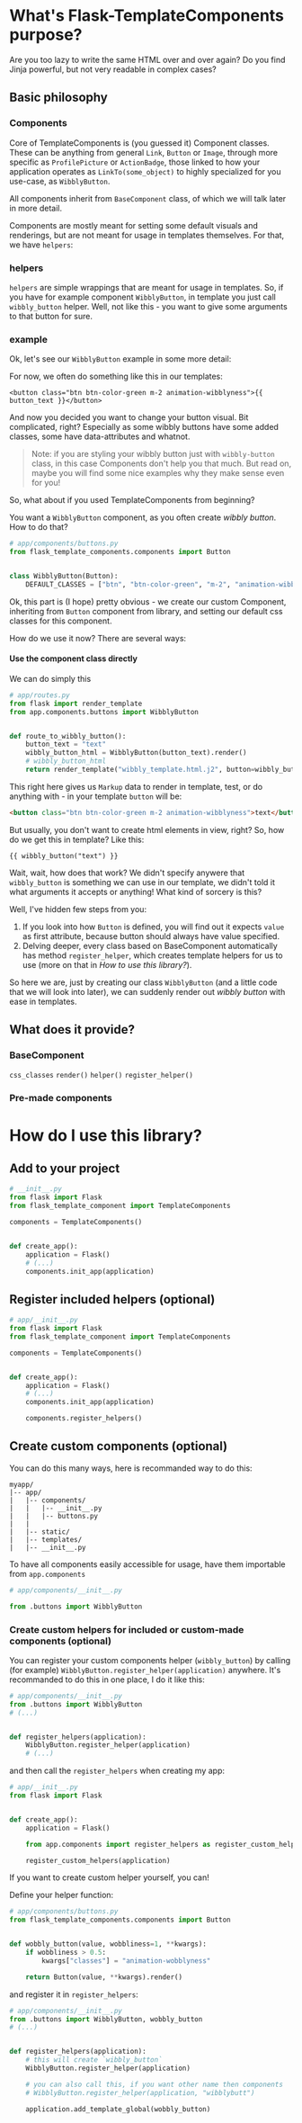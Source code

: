 # What's Flask-TemplateComponents purpose?
Are you too lazy to write the same HTML over and over again?
Do you find Jinja powerful, but not very readable in complex cases?

## Basic philosophy

### Components
Core of TemplateComponents is (you guessed it) Component classes.
These can be anything from general `Link`, `Button` or `Image`, through more specific as `ProfilePicture` or `ActionBadge`, those linked to how your application operates as `LinkTo(some_object)` to highly specialized for you use-case, as `WibblyButton`.

All components inherit from `BaseComponent` class, of which we will talk later in more detail.

Components are mostly meant for setting some default visuals and renderings, but are not meant for usage in templates themselves. For that, we have `helpers`:

### helpers
`helpers` are simple wrappings that are meant for usage in templates. So, if you have for example component `WibblyButton`, in template you just call `wibbly_button` helper.
Well, not like this - you want to give some arguments to that button for sure.

### example
Ok, let's see our `WibblyButton` example in some more detail:

For now, we often do something like this in our templates:
```jinja
<button class="btn btn-color-green m-2 animation-wibblyness">{{ button_text }}</button>
```

And now you decided you want to change your button visual. Bit complicated, right? Especially as some wibbly buttons have some added classes, some have data-attributes and whatnot.
> Note: if you are styling your wibbly button just with `wibbly-button` class, in this case Components don't help you that much. But read on, maybe you will find some nice examples why they make sense even for you!

So, what about if you used TemplateComponents from beginning?

You want a `WibblyButton` component, as you often create _wibbly button_. How to do that?


```python
# app/components/buttons.py
from flask_template_components.components import Button


class WibblyButton(Button):
    DEFAULT_CLASSES = ["btn", "btn-color-green", "m-2", "animation-wibblyness"]
```
Ok, this part is (I hope) pretty obvious - we create our custom Component, inheriting from `Button` component from library, and setting our default css classes for this component.

How do we use it now?
There are several ways:

#### Use the component class directly
We can do simply this
```python
# app/routes.py
from flask import render_template
from app.components.buttons import WibblyButton


def route_to_wibbly_button():
    button_text = "text"
    wibbly_button_html = WibblyButton(button_text).render()
    # wibbly_button_html
    return render_template("wibbly_template.html.j2", button=wibbly_button_html)
```
This right here gives us `Markup` data to render in template, test, or do anything with - in your template `button` will be:
```html
<button class="btn btn-color-green m-2 animation-wibblyness">text</button>
```

But usually, you don't want to create html elements in view, right? So, how do we get this in template?
Like this:
```jinja
{{ wibbly_button("text") }}
```

Wait, wait, how does that work? We didn't specify anywere that `wibbly_button` is something we can use in our template, we didn't told it what arguments it accepts or anything! What kind of sorcery is this?

Well, I've hidden few steps from you:

1. If you look into how `Button` is defined, you will find out it expects `value` as first attribute, because button should always have value specified.
2. Delving deeper, every class based on BaseComponent automatically has method `register_helper`, which creates template helpers for us to use (more on that in _How to use this library?_).

So here we are, just by creating our class `WibblyButton` (and a little code that we will look into later), we can suddenly render out _wibbly button_ with ease in templates.

## What does it provide?

### BaseComponent
`css_classes`
`render()`
`helper()`
`register_helper()`

### Pre-made components


# How do I use this library?

## Add to your project
```python
# __init__.py
from flask import Flask
from flask_template_component import TemplateComponents

components = TemplateComponents()


def create_app():
    application = Flask()
    # (...)
    components.init_app(application)
```

## Register included helpers (optional)

```python
# app/__init__.py
from flask import Flask
from flask_template_component import TemplateComponents

components = TemplateComponents()


def create_app():
    application = Flask()
    # (...)
    components.init_app(application)

    components.register_helpers()
```

## Create custom components (optional)
You can do this many ways, here is recommanded way to do this:
```
myapp/
|-- app/
|   |-- components/
|   |   |-- __init__.py
|   |   |-- buttons.py
|   |
|   |-- static/
|   |-- templates/
|   |-- __init__.py
```
To have all components easily accessible for usage, have them importable from `app.components`
```python
# app/components/__init__.py

from .buttons import WibblyButton
```

### Create custom helpers for included or custom-made components (optional)

You can register your custom components helper (`wibbly_button`) by calling (for example) `WibblyButton.register_helper(application)` anywhere.
It's recommanded to do this in one place, I do it like this:

```python
# app/components/__init__.py
from .buttons import WibblyButton
# (...)


def register_helpers(application):
    WibblyButton.register_helper(application)
    # (...)
```

and then call the `register_helpers` when creating my app:
```python
# app/__init__.py
from flask import Flask


def create_app():
    application = Flask()

    from app.components import register_helpers as register_custom_helpers

    register_custom_helpers(application)
```

If you want to create custom helper yourself, you can!

Define your helper function:
```python
# app/components/buttons.py
from flask_template_components.components import Button


def wobbly_button(value, wobbliness=1, **kwargs):
    if wobbliness > 0.5:
        kwargs["classes"] = "animation-wobblyness"

    return Button(value, **kwargs).render()
```

and register it in `register_helpers`:
```python
# app/components/__init__.py
from .buttons import WibblyButton, wobbly_button
# (...)


def register_helpers(application):
    # this will create `wibbly_button`
    WibblyButton.register_helper(application)

    # you can also call this, if you want other name then components
    # WibblyButton.register_helper(application, "wibblybutt")

    application.add_template_global(wobbly_button)
```

